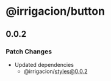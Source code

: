# @irrigacion/button

## 0.0.2

### Patch Changes

- Updated dependencies
    - @irrigacion/styles@0.0.2

